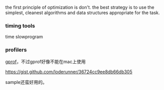 the first principle of optimization is don't.
the best strategy is to use the simplest, cleanest algorithms and data structures appropriate for the task.

### timing tools
time slowprogram

### profilers
[gprof](https://www.ibm.com/developerworks/cn/linux/l-gnuprof.html)，不过gprof好像不能在mac上使用

https://gist.github.com/loderunner/36724cc9ee8db66db305

sample还蛮好用的。